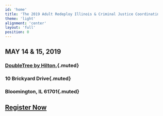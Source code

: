 ```yaml
---
id: 'home'
title: 'The 2019 Adult Redeploy Illinois & Criminal Justice Coordinating Councils Summit'
theme: 'light'
alignment: 'center'
layout: 'full'
position: 0
---
```


## MAY 14 & 15, 2019

<div class="mt-3">

### [DoubleTree by Hilton.](http://https://doubletree.hilton.com/en/dt/groups/personalized/B/BMIDTDT-ICJ-20190513/index.jhtml?WT.mc_id=POG){.muted}

</div>

### 10 Brickyard Drive{.muted}

### Bloomington, IL 61701{.muted}

<div class="mt-3">

## [Register Now](https://www.eventbrite.com/e/2019-adult-redeploy-illinois-criminal-justice-coordinating-council-summit-registration-59485399431)

</div>
